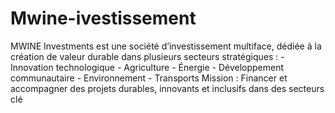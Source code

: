 # Mwine-ivestissement
MWINE Investments est une société d’investissement multiface, dédiée à la création de valeur durable dans plusieurs secteurs stratégiques : - Innovation technologique - Agriculture - Énergie - Développement communautaire - Environnement - Transports Mission : Financer et accompagner des projets durables, innovants et inclusifs dans des secteurs clé
